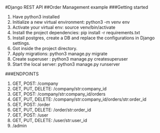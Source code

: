 #Django REST API
##Order Management example
###Getting started
1. Have python3 installed
2. Initialize a new virtual environment: python3 -m venv env
3. Activate your virtual env: source venv/bin/activate
4. Install the project dependencies: pip install -r requirements.txt
5. Install postgres, create a DB and replace the configurations in Django settings.
6. Got inside the project directory.
7. Apply migrations: python3 manage.py migrate
8. Create superuser : python3 manage.py createsuperuser
9. Start the local server: python3 manage.py runserver

###ENDPOINTS
1. GET, POST: /company 
2. GET, PUT, DELETE: /company/str:company_id
3. GET, POST: /company/str:company_id/orders
4. GET, PUT, DELETE: /company/str:company_id/orders/str:order_id
5. GET, POST: /order
6. GET, PUT, DELETE: /order/str:order_id
7. GET, POST: /user
8. GET, PUT, DELETE: /user/str:user_id
9. /admin